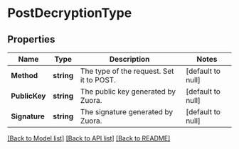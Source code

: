 # PostDecryptionType

## Properties
Name | Type | Description | Notes
------------ | ------------- | ------------- | -------------
**Method** | **string** | The type of the request. Set it to POST.  | [default to null]
**PublicKey** | **string** | The public key generated by Zuora.  | [default to null]
**Signature** | **string** | The signature generated by Zuora.  | [default to null]

[[Back to Model list]](../README.md#documentation-for-models) [[Back to API list]](../README.md#documentation-for-api-endpoints) [[Back to README]](../README.md)


